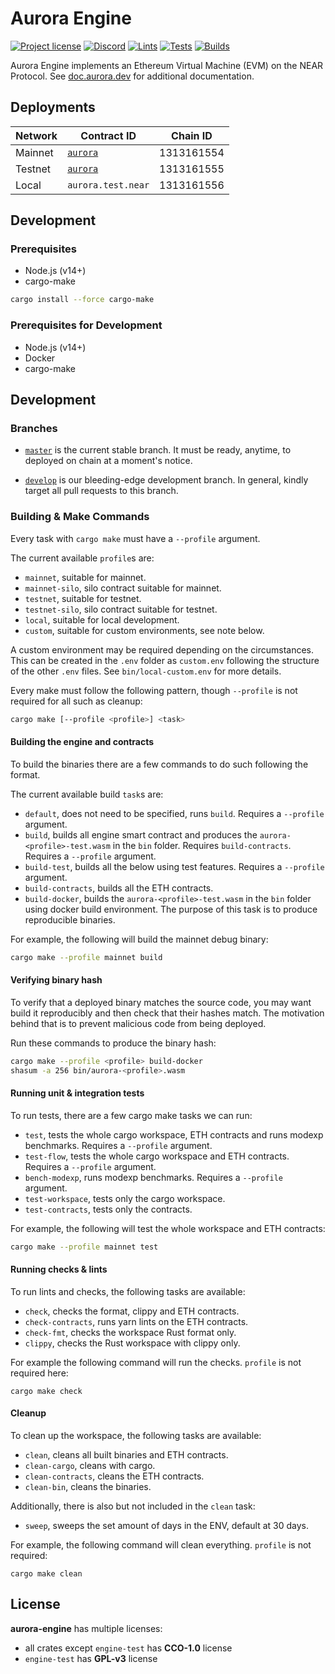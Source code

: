 # Aurora Engine

[![Project license](https://img.shields.io/badge/License-Public%20Domain-blue.svg)](https://creativecommons.org/publicdomain/zero/1.0/)
[![Discord](https://img.shields.io/discord/490367152054992913?label=Discord)](https://discord.gg/jNjHYUF8vw)
[![Lints](https://github.com/aurora-is-near/aurora-engine/actions/workflows/lints.yml/badge.svg)](https://github.com/aurora-is-near/aurora-engine/actions/workflows/lints.yml)
[![Tests](https://github.com/aurora-is-near/aurora-engine/actions/workflows/tests.yml/badge.svg)](https://github.com/aurora-is-near/aurora-engine/actions/workflows/tests.yml)
[![Builds](https://github.com/aurora-is-near/aurora-engine/actions/workflows/builds.yml/badge.svg)](https://github.com/aurora-is-near/aurora-engine/actions/workflows/builds.yml)

Aurora Engine implements an Ethereum Virtual Machine (EVM) on the NEAR Protocol.
See [doc.aurora.dev](https://doc.aurora.dev/develop/compat/evm) for additional
documentation.

## Deployments

| Network | Contract ID         | Chain ID   |
|---------|---------------------|------------|
| Mainnet | [`aurora`][Mainnet] | 1313161554 |
| Testnet | [`aurora`][Testnet] | 1313161555 |
| Local   | `aurora.test.near`  | 1313161556 |

[Mainnet]: https://explorer.near.org/accounts/aurora
[Testnet]: https://explorer.testnet.near.org/accounts/aurora

## Development

### Prerequisites

- Node.js (v14+)
- cargo-make

```sh
cargo install --force cargo-make
```

### Prerequisites for Development

- Node.js (v14+)
- Docker
- cargo-make

## Development

### Branches

- [`master`] is the current stable branch.
  It must be ready, anytime, to deployed on chain at a moment's notice.

- [`develop`] is our bleeding-edge development branch.
  In general, kindly target all pull requests to this branch.

### Building & Make Commands

Every task with `cargo make` must have a `--profile` argument.

The current available `profile`s are:
- `mainnet`, suitable for mainnet.
- `mainnet-silo`, silo contract suitable for mainnet.
- `testnet`, suitable for testnet.
- `testnet-silo`, silo contract suitable for testnet.
- `local`, suitable for local development.
- `custom`, suitable for custom environments, see note below.

A custom environment may be required depending on the circumstances. This can
be created in the `.env` folder as `custom.env` following the structure of the
other `.env` files. See `bin/local-custom.env` for more details.

Every make must follow the following pattern, though `--profile` is not required
for all such as cleanup:
```sh
cargo make [--profile <profile>] <task>
```

#### Building the engine and contracts

To build the binaries there are a few commands to do such following the format.

The current available build `task`s are:
- `default`, does not need to be specified, runs `build`. Requires a `--profile`
  argument.
- `build`, builds all engine smart contract and produces the
  `aurora-<profile>-test.wasm` in the `bin` folder. Requires `build-contracts`. 
  Requires a `--profile` argument.
- `build-test`, builds all the below using test features. Requires a `--profile`
  argument.
- `build-contracts`, builds all the ETH contracts.
- `build-docker`, builds the `aurora-<profile>-test.wasm` in the `bin` folder using docker build environment. The purpose of this task is to produce reproducible binaries.

For example, the following will build the mainnet debug binary:
```sh
cargo make --profile mainnet build
```

#### Verifying binary hash

To verify that a deployed binary matches the source code, you may want build it reproducibly and then check that their hashes match. The motivation behind that is to prevent malicious code from being deployed.

Run these commands to produce the binary hash:
```sh
cargo make --profile <profile> build-docker
shasum -a 256 bin/aurora-<profile>.wasm
```

#### Running unit & integration tests

To run tests, there are a few cargo make tasks we can run:
- `test`, tests the whole cargo workspace, ETH contracts and runs modexp benchmarks. Requires a `--profile` argument.
- `test-flow`, tests the whole cargo workspace and ETH contracts. Requires a `--profile` argument.
- `bench-modexp`, runs modexp benchmarks. Requires a `--profile` argument.
- `test-workspace`, tests only the cargo workspace.
- `test-contracts`, tests only the contracts.

For example, the following will test the whole workspace and ETH contracts:
```sh
cargo make --profile mainnet test 
```

#### Running checks & lints

To run lints and checks, the following tasks are available:
- `check`, checks the format, clippy and ETH contracts.
- `check-contracts`, runs yarn lints on the ETH contracts.
- `check-fmt`, checks the workspace Rust format only.
- `clippy`, checks the Rust workspace with clippy only.

For example the following command will run the checks. `profile` is not required
here:
```
cargo make check
```

#### Cleanup

To clean up the workspace, the following tasks are available:
- `clean`, cleans all built binaries and ETH contracts.
- `clean-cargo`, cleans with cargo.
- `clean-contracts`, cleans the ETH contracts.
- `clean-bin`, cleans the binaries.

Additionally, there is also but not included in the `clean` task:
- `sweep`, sweeps the set amount of days in the ENV, default at 30 days.

For example, the following command will clean everything. `profile` is not 
required:
```
cargo make clean
```

[`master`]:  https://github.com/aurora-is-near/aurora-engine/commits/master
[`develop`]: https://github.com/aurora-is-near/aurora-engine/commits/develop

## License
**aurora-engine** has multiple licenses:
* all crates except `engine-test` has **CCO-1.0** license
* `engine-test` has **GPL-v3** license
